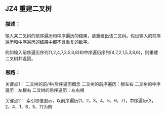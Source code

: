 ## JZ4 重建二叉树
### 描述：
输入某二叉树的前序遍历和中序遍历的结果，请重建出该二叉树。假设输入的前序遍历和中序遍历的结果中都不含重复的数字。

例如输入前序遍历序列{1,2,4,7,3,5,6,8}和中序遍历序列{4,7,2,1,5,3,8,6}，则重建二叉树并返回。

### 思路：
关键点1： 二叉树的前/中/后序遍历概念
二叉树的前序遍历：根左右
二叉树的中序遍历：左根右
二叉树的后序遍历：左右根

关键点2： 索引取值图示，以前序遍历{1，2，3，4，5，6，7}，中序遍历{3，2，4，1，6，5，7}为例

